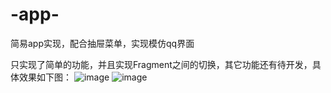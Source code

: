 # -app-
简易app实现，配合抽屉菜单，实现模仿qq界面

只实现了简单的功能，并且实现Fragment之间的切换，其它功能还有待开发，具体效果如下图：
![image](pictures/6.png)
![image](pictures/7.png)
     
